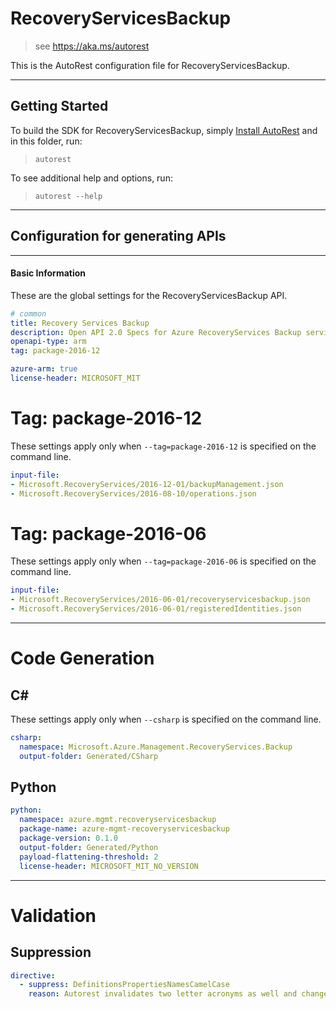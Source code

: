 # RecoveryServicesBackup
    
> see https://aka.ms/autorest

This is the AutoRest configuration file for RecoveryServicesBackup.



---
## Getting Started 
To build the SDK for RecoveryServicesBackup, simply [Install AutoRest](https://aka.ms/autorest/install) and in this folder, run:

> `autorest`

To see additional help and options, run:

> `autorest --help`
---

## Configuration for generating APIs


---
#### Basic Information 
These are the global settings for the RecoveryServicesBackup API.

``` yaml
# common 
title: Recovery Services Backup
description: Open API 2.0 Specs for Azure RecoveryServices Backup service
openapi-type: arm
tag: package-2016-12

azure-arm: true
license-header: MICROSOFT_MIT
```


# Tag: package-2016-12

These settings apply only when `--tag=package-2016-12` is specified on the command line.

``` yaml $(tag) == 'package-2016-12'
input-file:
- Microsoft.RecoveryServices/2016-12-01/backupManagement.json
- Microsoft.RecoveryServices/2016-08-10/operations.json

```
 
# Tag: package-2016-06

These settings apply only when `--tag=package-2016-06` is specified on the command line.

``` yaml $(tag) == 'package-2016-06'
input-file:
- Microsoft.RecoveryServices/2016-06-01/recoveryservicesbackup.json
- Microsoft.RecoveryServices/2016-06-01/registeredIdentities.json

```


---
# Code Generation

## C#

These settings apply only when `--csharp` is specified on the command line.

``` yaml $(csharp)
csharp:
  namespace: Microsoft.Azure.Management.RecoveryServices.Backup
  output-folder: Generated/CSharp
```

## Python

```yaml
python:
  namespace: azure.mgmt.recoveryservicesbackup
  package-name: azure-mgmt-recoveryservicesbackup
  package-version: 0.1.0
  output-folder: Generated/Python
  payload-flattening-threshold: 2
  license-header: MICROSOFT_MIT_NO_VERSION
```


---
# Validation

## Suppression

``` yaml
directive:
  - suppress: DefinitionsPropertiesNamesCamelCase
    reason: Autorest invalidates two letter acronyms as well and changes in data contracts require service wide changes and require more time
```